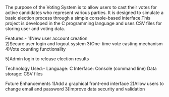 The purpose of the Voting System is to allow users to cast their votes for active candidates who represent various parties. It is designed to simulate a basic election process through a simple console-based interface.This project is developed in the C programming language and uses CSV files for storing user and voting data.

Features:-
  1)New user account creation   
  2)Secure user login and logout system
  3)One-time vote casting mechanism
  4)Vote counting functionality
  
  5)Admin login to release election results

Technology Used:-
Language: C
Interface: Console (command line)
Data storage: CSV files

Future Enhancements
  1)Add a graphical front-end interface
  2)Allow users to change email and password
  3)Improve data security and validation
